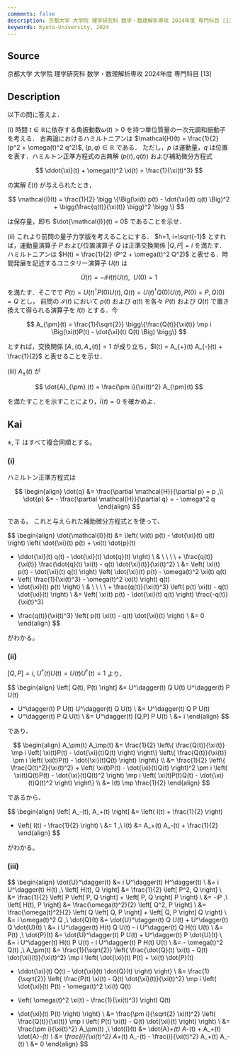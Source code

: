 ```yaml
---
comments: false
description: 京都大学 大学院 理学研究科 数学・数理解析専攻 2024年度 専門科目 [13]
keywords: Kyoto-University, 2024
---
```


## **Source**
京都大学 大学院 理学研究科 数学・数理解析専攻 2024年度 専門科目 \[13\]

## **Description**
以下の問に答えよ．

(i) 時間 $t \in \mathbb{R}$に依存する角振動数$\omega(t)>0$ を持つ単位質量の一次元調和振動子を考える．
古典論におけるハミルトニアンは $\mathcal{H}(t) = \frac{1}{2} (p^2 + \omega(t)^2 q^2)$, $(p, q) \in \mathbb{R}$ である．
ただし，$p$ は運動量，$q$ は位置を表す．ハミルトン正準方程式の古典解 $(p(t), q(t))$ および補助微分方程式

$$
\ddot{\xi}(t) + \omega(t)^2 \xi(t) = \frac{1}{\xi(t)^3}
$$

の実解 $\xi(t)$ が与えられたとき，

$$
\mathcal{I}(t) = \frac{1}{2} \bigg \{\Big(\xi(t) p(t) - \dot{\xi}(t) q(t) \Big)^2 + \bigg(\frac{q(t)}{\xi(t)} \bigg)^2 \bigg \} 
$$

は保存量，即ち $\dot{\mathcal{I}}(t) = 0$  であることを示せ．

(ii) これより前問の量子力学版を考えることにする．
$h=1, i=\sqrt{-1}$ とすれば，運動量演算子 $P$ および位置演算子 $Q$ は正準交換関係 $|Q, P|=i$ を満たす．ハミルトニアンは $H(t) = \frac{1}{2} (P^2 + \omega(t)^2 Q^2)$ と表せる．時間発展を記述するユニタリー演算子 $U(t)$ は

$$
\dot{U}(t) = -i H(t) U(t), \ \ U(0) = 1
$$

を満たす．そこでで $P(t) = U(t)^{\dagger}P(0)U(t), Q(t) = U(t)^{\dagger}Q(0)U(t), P(0) =P, Q(0) = Q$ とし，
前問の $\mathcal{I}(t)$ において $p(t)$ および $q(t)$ を各々 $P(t)$ および $Q(t)$ で置き換えて得られる演算子を $I(t)$ とする．今

$$
A_{\pm}(t) = \frac{1}{\sqrt{2}} \bigg\{\frac{Q(t)}{\xi(t)} \mp i \Big(\xi(t)P(t) - \dot{\xi}(t) Q(t) \Big) \bigg\}
$$

とすれば，交換関係 $[A_{-}(t), A_{+}(t)] = 1$ が成り立ち，$I(t) = A_{+}(t) A_{-}(t) + \frac{1}{2}$ と表せることを示せ．

(iii) $A_{\pm}(t)$ が

$$
\dot{A}_{\pm} (t) = \frac{\pm i}{\xi(t)^2} A_{\pm}(t)
$$

を満たすことを示すことにより，$\dot{I}(t) = 0$ を確かめよ．

## **Kai**
$\pm, \mp$ はすべて複合同順とする。

### (i)
ハミルトン正準方程式は

$$
\begin{align}
\dot{q}
&= \frac{\partial \mathcal{H}}{\partial p}
= p
,\\
\dot{p}
&= - \frac{\partial \mathcal{H}}{\partial q}
= - \omega^2 q
\end{align}
$$

である。
これと与えられた補助微分方程式とを使って、

$$
\begin{align}
\dot{\mathcal{I}}(t)
&= \left( \xi(t) p(t) - \dot{\xi}(t) q(t) \right)
\left( \dot{\xi}(t) p(t) + \xi(t) \dot{p}(t)
- \ddot{\xi}(t) q(t) - \dot{\xi}(t) \dot{q}(t) \right)
\\
& \ \ \ \ + \frac{q(t)}{\xi(t)}
\frac{\dot{q}(t) \xi(t) - q(t) \dot{\xi}(t)}{\xi(t)^2}
\\
&= \left( \xi(t) p(t) - \dot{\xi}(t) q(t) \right)
\left( \dot{\xi}(t) p(t) - \omega(t)^2 \xi(t) q(t)
- \left( \frac{1}{\xi(t)^3} - \omega(t)^2 \xi(t) \right) q(t)
- \dot{\xi}(t) p(t) \right)
\\
& \ \ \ \ + \frac{q(t)}{\xi(t)^3}
\left( p(t) \xi(t) - q(t) \dot{\xi}(t) \right)
\\
&= \left( \xi(t) p(t) - \dot{\xi}(t) q(t) \right) \frac{-q(t)}{\xi(t)^3}
+ \frac{q(t)}{\xi(t)^3}
\left( p(t) \xi(t) - q(t) \dot{\xi}(t) \right)
\\
&= 0
\end{align}
$$

がわかる。

### (ii)
$[Q,P]=i, \ U^\dagger(t)U(t) = U(t)U^\dagger(t) = 1$ より、

$$
\begin{align}
\left[ Q(t), P(t) \right]
&= U^\dagger(t) Q U(t) U^\dagger(t) P U(t)
- U^\dagger(t) P U(t) U^\dagger(t) Q U(t)
\\
&= U^\dagger(t) Q P U(t)
- U^\dagger(t) P Q U(t)
\\
&= U^\dagger(t) [Q,P] P U(t)
\\
&= i
\end{align}
$$

であり、

$$
\begin{align}
A_\pm(t) A_\mp(t)
&= \frac{1}{2} \left\{
\frac{Q(t)}{\xi(t)} \mp i \left( \xi(t)P(t) - \dot{\xi}(t)Q(t) \right)
\right\} \left\{
\frac{Q(t)}{\xi(t)} \pm i \left( \xi(t)P(t) - \dot{\xi}(t)Q(t) \right)
\right\}
\\
&= \frac{1}{2} \left\{
\frac{Q(t)^2}{\xi(t)^2} + \left( \xi(t)P(t) - \dot{\xi}(t)Q(t) \right)^2
\pm i \left( \xi(t)Q(t)P(t) - \dot{\xi}(t)Q(t)^2 \right)
\mp i \left( \xi(t)P(t)Q(t) - \dot{\xi}(t)Q(t)^2 \right)
\right\}
\\
&= I(t) \mp \frac{1}{2}
\end{align}
$$

であるから、

$$
\begin{align}
\left[ A_-(t), A_+(t) \right]
&= \left( I(t) + \frac{1}{2} \right)
- \left( I(t) - \frac{1}{2} \right)
\\
&= 1
,\\
I(t)
&= A_+(t) A_-(t) + \frac{1}{2}
\end{align}
$$

がわかる。

### (iii)

$$
\begin{align}
\dot{U}^\dagger(t)
&= i U^\dagger(t) H^\dagger(t)
\\
&= i U^\dagger(t) H(t)
,\\
\left[ H(t), Q \right]
&= \frac{1}{2} \left[ P^2, Q \right]
\\
&= \frac{1}{2} \left( P \left[ P, Q \right] + \left[ P, Q \right] P \right)
\\
&= -iP
,\\
\left[ H(t), P \right]
&= \frac{\omega(t)^2}{2} \left[ Q^2, P \right]
\\
&= \frac{\omega(t)^2}{2}
\left( Q \left[ Q, P \right] + \left[ Q, P \right] Q \right)
\\
&= i \omega(t)^2 Q
,\\
\dot{Q}(t)
&= \dot{U}^\dagger(t) Q U(t) + U^\dagger(t) Q \dot{U}(t)
\\
&= i U^\dagger(t) H(t) Q U(t) - i U^\dagger(t) Q H(t) U(t)
\\
&= P(t)
,\\
\dot{P}(t)
&= \dot{U}^\dagger(t) P U(t) + U^\dagger(t) P \dot{U}(t)
\\
&= i U^\dagger(t) H(t) P U(t) - i U^\dagger(t) P H(t) U(t)
\\
&= - \omega(t)^2 Q(t)
,\\
A_\pm(t)
&= \frac{1}{\sqrt{2}} \left\{
\frac{\dot{Q}(t) \xi(t) - Q(t) \dot{\xi}(t)}{\xi(t)^2}
\mp i \left( \dot{\xi}(t) P(t) + \xi(t) \dot{P}(t)
- \ddot{\xi}(t) Q(t) - \dot{\xi}(t) \dot{Q}(t) \right)
\right\}
\\
&= \frac{1}{\sqrt{2}} \left\{
\frac{P(t) \xi(t) - Q(t) \dot{\xi}(t)}{\xi(t)^2}
\mp i \left( \dot{\xi}(t) P(t) - \omega(t)^2 \xi(t) Q(t)
+ \left( \omega(t)^2 \xi(t) - \frac{1}{\xi(t)^3} \right) Q(t)
- \dot{\xi}(t) P(t) \right)
\right\}
\\
&= \frac{\pm i}{\sqrt{2} \xi(t)^2}
\left( \frac{Q(t)}{\xi(t)}
\mp i \left( P(t) \xi(t) - Q(t) \dot{\xi}(t) \right) \right)
\\
&= \frac{\pm i}{\xi(t)^2} A_\pm(t)
,\\
\dot{I}(t)
&= \dot{A}_+(t) A_-(t) + A_+(t) \dot{A}_-(t)
\\
&= \frac{i}{\xi(t)^2} A_+(t) A_-(t) - \frac{i}{\xi(t)^2} A_+(t) A_-(t)
\\
&= 0
\end{align}
$$
